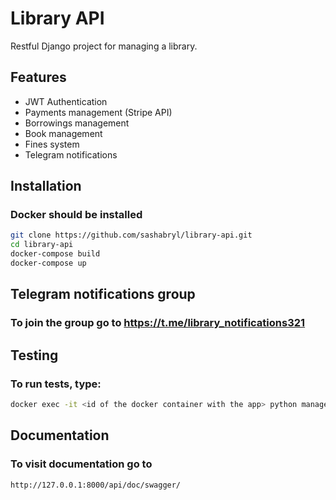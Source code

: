 # Library API
Restful Django project for managing a library.

## Features
- JWT Authentication
- Payments management (Stripe API)
- Borrowings management
- Book management
- Fines system
- Telegram notifications


## Installation
### Docker should be installed
```bash
git clone https://github.com/sashabryl/library-api.git
cd library-api
docker-compose build
docker-compose up
```

## Telegram notifications group
### To join the group go to https://t.me/library_notifications321

## Testing
### To run tests, type:
```bash
docker exec -it <id of the docker container with the app> python manage.py test
```

## Documentation
### To visit documentation go to
```bash
http://127.0.0.1:8000/api/doc/swagger/
```
